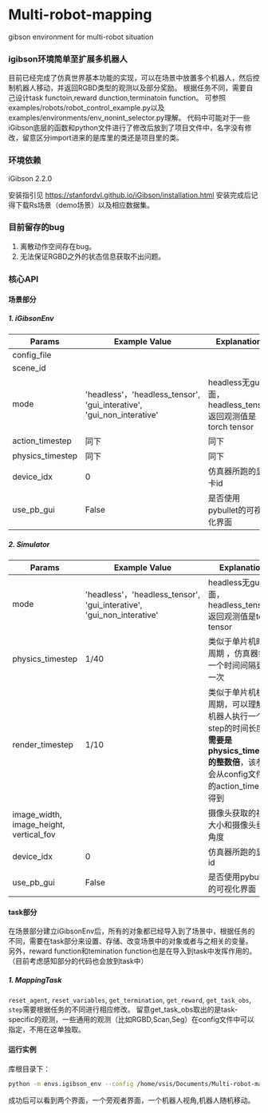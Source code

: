 # Multi-robot-mapping
gibson environment for multi-robot situation

### igibson环境简单至扩展多机器人
目前已经完成了仿真世界基本功能的实现，可以在场景中放置多个机器人，然后控制机器人移动，并返回RGBD类型的观测以及部分奖励。
根据任务不同，需要自己设计task functoin,reward dunction,terminatoin function。
可参照examples/robots/robot_control_example.py以及examples/environments/env_nonint_selector.py理解。
代码中可能对于一些iGibson底层的函数和python文件进行了修改后放到了项目文件中，名字没有修改，留意区分import进来的是库里的类还是项目里的类。

### 环境依赖
iGibson 2.2.0 

安装指引见 https://stanfordvl.github.io/iGibson/installation.html
安装完成后记得下载Rs场景（demo场景）以及相应数据集。

### 目前留存的bug
1. 离散动作空间存在bug。
2. 无法保证RGBD之外的状态信息获取不出问题。

### 核心API
#### 场景部分
##### 1. iGibsonEnv
| Params | Example Value | Explanation |
| ----------| ------------- | ----------- |
|config_file | | |
|scene_id | | |
| mode  | 'headless'，'headless_tensor', 'gui_interative', 'gui_non_interative'  | headless无gui界面，headless_tensor返回观测值是torch tensor |
|action_timestep |同下 |同下 |
|physics_timestep |同下 |同下 |
|device_idx|0|仿真器所跑的显卡id|
|use_pb_gui|False|是否使用pybullet的可视化界面|


##### 2. Simulator
| Params | Example Value | Explanation |
| ----------| ------------- | ----------- |
| mode  | 'headless'，'headless_tensor', 'gui_interative', 'gui_non_interative'  | headless无gui界面，headless_tensor返回观测值是torch tensor |
| physics_timestep  | 1/40  | 类似于单片机时钟周期 ，仿真器每隔一个时间间隔更新一次 |
| render_timestep| 1/10 |类似于单片机机器周期，可以理解为机器人执行一个step的时间长度，**需要是physics_timestep的整数倍**，该参数会从config文件中的action_timestep得到|
|image_width, image_height, vertical_fov||摄像头获取的视野大小和摄像头垂直角度|
|device_idx|0|仿真器所跑的显卡id|
|use_pb_gui|False|是否使用pybullet的可视化界面|

#### task部分
在场景部分建立iGibsonEnv后，所有的对象都已经导入到了场景中，根据任务的不同，需要在task部分来设置、存储、改变场景中的对象或者与之相关的变量。
另外，reward function和temination function也是在导入到task中发挥作用的。（目前考虑感知部分的代码也会放到task中）
##### 1. MappingTask
 `reset_agent`, `reset_variables`, `get_termination`, `get_reward`, `get_task_obs`, `step`需要根据任务的不同进行相应修改。
 留意get_task_obs取出的是task-specific的观测，一些通用的观测（比如RGBD,Scan,Seg）在config文件中可以指定，不用在这单独取。

#### 运行实例
库根目录下：
```bash
python -m envs.igibson_env --config /home/vsis/Documents/Multi-robot-mapping/config/multi_robot_mapping.yaml --mode gui_interactive
```
成功后可以看到两个界面，一个旁观者界面，一个机器人视角,机器人随机移动。

